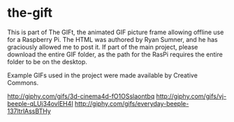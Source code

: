 the-gift
========
This is part of The GIFt, the animated GIF picture frame allowing offline use for a Raspberry Pi.
The HTML was authored by Ryan Sumner, and he has graciously allowed me to post it.
If part of the main project, please download the entire GIF folder, as the path for the RasPi requires the entire folder to be on the desktop.

Example GIFs used in the project were made available by Creative Commons.

http://giphy.com/gifs/3d-cinema4d-fO1OSslaontbq
http://giphy.com/gifs/vj-beeple-qLUj34ovlEH4I
http://giphy.com/gifs/everyday-beeple-137ltrlAssBTHy
